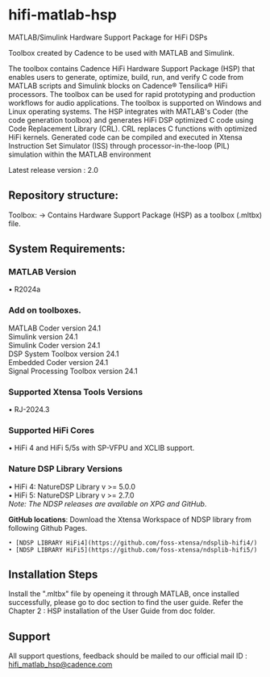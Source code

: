 # hifi-matlab-hsp
MATLAB/Simulink Hardware Support Package for HiFi DSPs

Toolbox created by Cadence to be used with MATLAB and Simulink.

The toolbox contains Cadence HiFi Hardware Support Package (HSP) that enables users to generate, optimize, build, run, and verify C code from MATLAB scripts and Simulink blocks on Cadence® Tensilica® HiFi processors. The toolbox can be used for rapid prototyping and production workflows for audio applications. The toolbox is supported on Windows and Linux operating systems. The HSP integrates with MATLAB's Coder (the code generation toolbox) and generates HiFi DSP optimized C code using Code Replacement Library (CRL). CRL replaces C functions with optimized HiFi kernels. Generated code can be compiled and executed in Xtensa Instruction Set Simulator (ISS) through processor-in-the-loop (PIL) simulation within the MATLAB environment

Latest release version : 2.0


## Repository structure:
Toolbox: → Contains Hardware Support Package (HSP) as a toolbox (.mltbx) file.

## System Requirements:
### MATLAB Version
• R2024a

### Add on toolboxes.

MATLAB Coder version 24.1<br />
Simulink version 24.1<br />
Simulink Coder version 24.1<br />
DSP System Toolbox version 24.1<br />
Embedded Coder version 24.1<br />
Signal Processing Toolbox version 24.1<br />


### Supported Xtensa Tools Versions
• RJ-2024.3


### Supported HiFi Cores
• HiFi 4 and HiFi 5/5s with SP-VFPU and XCLIB support.

### Nature DSP Library Versions
• HiFi 4: NatureDSP Library v >= 5.0.0<br />
• HiFi 5: NatureDSP Library v >= 2.7.0<br />
  *Note: The NDSP releases are available on XPG and GitHub*.
  
**GitHub locations**: Download the Xtensa Workspace of NDSP library from following Github Pages.

    • [NDSP LIBRARY HiFi4](https://github.com/foss-xtensa/ndsplib-hifi4/)
    • [NDSP LIBRARY HiFi5](https://github.com/foss-xtensa/ndsplib-hifi5/)

## Installation Steps

Install the ".mltbx" file by openeing it through MATLAB, once installed successfully, please go to doc section to find the user guide.
Refer the Chapter 2 : HSP installation of the User Guide  from doc folder. 

## Support

All support questions, feedback  should be mailed to our official mail ID : hifi_matlab_hsp@cadence.com 
